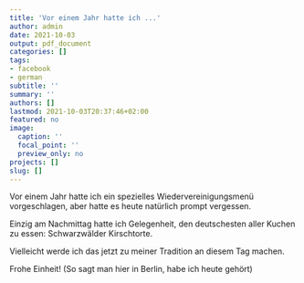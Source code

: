 ```yaml
---
title: 'Vor einem Jahr hatte ich ...'
author: admin
date: 2021-10-03
output: pdf_document
categories: []
tags:
- facebook
- german
subtitle: ''
summary: ''
authors: []
lastmod: 2021-10-03T20:37:46+02:00
featured: no
image:
  caption: ''
  focal_point: ''
  preview_only: no
projects: []
slug: []
---
```

Vor einem Jahr hatte ich ein spezielles Wiedervereinigungsmenü vorgeschlagen, aber hatte es heute natürlich prompt vergessen.

Einzig am Nachmittag hatte ich Gelegenheit, den deutschesten aller Kuchen zu essen: Schwarzwälder Kirschtorte. 

Vielleicht werde ich das jetzt zu meiner Tradition an diesem Tag machen.

Frohe Einheit! 
(So sagt man hier in Berlin, habe ich heute gehört)

